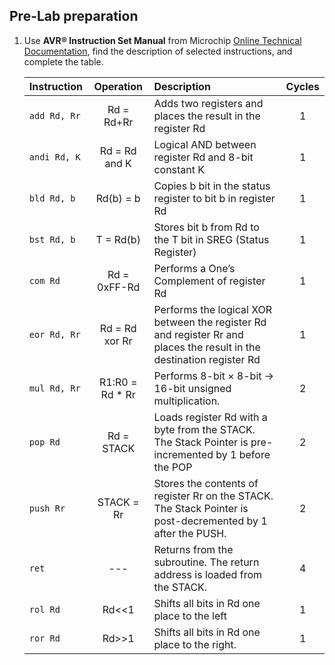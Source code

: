 ## Pre-Lab preparation

1. Use **AVR® Instruction Set Manual** from Microchip [Online Technical Documentation](https://onlinedocs.microchip.com/), find the description of selected instructions, and complete the table.

   | **Instruction** | **Operation** | **Description** | **Cycles** |
   | :-- | :-: | :-- | :-: |
   | `add Rd, Rr` | Rd = Rd+Rr | Adds two registers and places the result in the register Rd | 1 |
   | `andi Rd, K` | Rd = Rd and K | Logical AND between register Rd and 8-bit constant K | 1 |
   | `bld Rd, b` | Rd(b) = b | Copies b bit in the status register to bit b in register Rd | 1 |
   | `bst Rd, b` | T = Rd(b) | Stores bit b from Rd to the T bit in SREG (Status Register) | 1 |
   | `com Rd` | Rd = 0xFF-Rd |Performs a One’s Complement of register Rd | 1 |
   | `eor Rd, Rr` | Rd = Rd xor Rr | Performs the logical XOR between the  register Rd and register Rr and places the result in the destination register Rd | 1 |
   | `mul Rd, Rr` | R1:R0 = Rd * Rr |Performs 8-bit × 8-bit → 16-bit unsigned multiplication. | 2 |
   | `pop Rd` | Rd = STACK | Loads register Rd with a byte from the STACK. The Stack Pointer is pre-incremented by 1 before the POP | 2 |
   | `push Rr` | STACK = Rr | Stores the contents of register Rr on the STACK. The Stack Pointer is post-decremented by 1 after the PUSH. | 2 |
   | `ret` | --- | Returns from the subroutine. The return address is loaded from the STACK. | 4 |
   | `rol Rd` | Rd<<1 | Shifts all bits in Rd one place to the left | 1 |
   | `ror Rd` | Rd>>1 | Shifts all bits in Rd one place to the right. | 1 |
